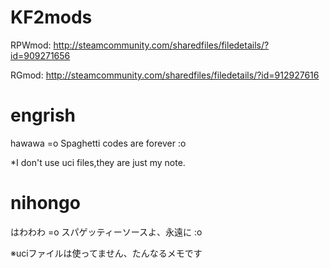 # KF2mods

RPWmod:
http://steamcommunity.com/sharedfiles/filedetails/?id=909271656

RGmod:
http://steamcommunity.com/sharedfiles/filedetails/?id=912927616

# engrish
hawawa =o Spaghetti codes are forever :o

*I don't use uci files,they are just my note.

# nihongo
はわわわ =o スパゲッティーソースよ、永遠に :o

※uciファイルは使ってません、たんなるメモです
